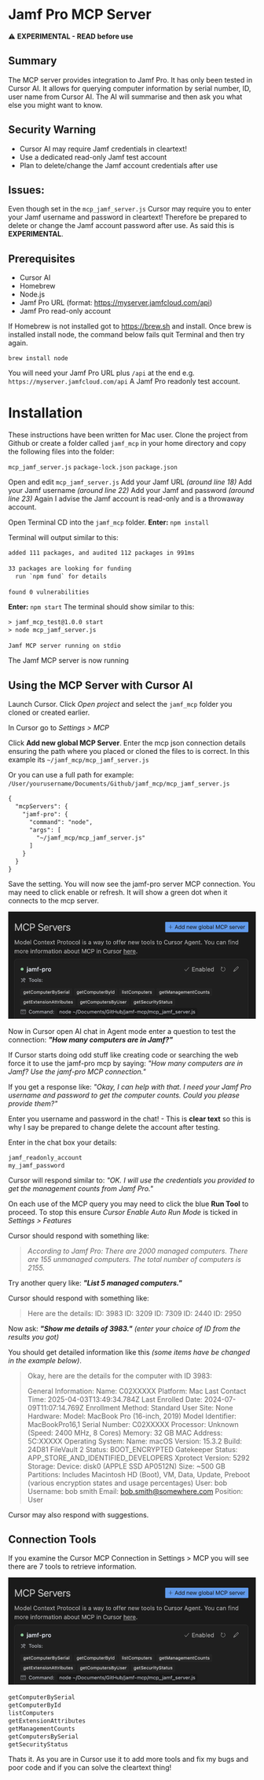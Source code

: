 # Jamf Pro MCP Server
⚠️ **EXPERIMENTAL - READ before use**

## Summary
The MCP server provides integration to Jamf Pro. It has only been tested in Cursor AI.
It allows for querying computer information by serial number, ID, user name from Cursor AI.
The AI will summarise and then ask you what else you might want to know.

## Security Warning
- Cursor AI may require Jamf credentials in cleartext!
- Use a dedicated read-only Jamf test account
- Plan to delete/change the Jamf account credentials after use

## Issues:
Even though set in the `mcp_jamf_server.js` Cursor may require you to enter your Jamf username and password in cleartext! Therefore be prepared to delete or change the Jamf account password after use.
As said this is **EXPERIMENTAL**.

## Prerequisites
- Cursor AI
- Homebrew
- Node.js
- Jamf Pro URL (format: https://myserver.jamfcloud.com/api)
- Jamf Pro read-only account

If Homebrew is not installed got to https://brew.sh and install.
Once brew is installed install node, the command below fails quit Terminal and then try again.

    brew install node

You will need your Jamf Pro URL plus `/api` at the end e.g. `https://myserver.jamfcloud.com/api`
A Jamf Pro readonly test account.


# Installation
These instructions have been written for Mac user.
Clone the project from Github or create a folder called `jamf_mcp` in your home directory and copy the following files into the folder:

`mcp_jamf_server.js`
`package-lock.json`
`package.json`

Open and edit `mcp_jamf_server.js`
Add your Jamf URL *(around line 18)* 
Add your Jamf username *(around line 22)* 
Add your Jamf and password *(around line 23)* 
Again I advise the Jamf account is read-only and is a throwaway account.

Open Terminal CD into the `jamf_mcp` folder.
**Enter:** `npm install`

Terminal will output similar to this:

    added 111 packages, and audited 112 packages in 991ms
    
    33 packages are looking for funding
      run `npm fund` for details
    
    found 0 vulnerabilities

**Enter:** `npm start`
The terminal should show similar to this:

    > jamf_mcp_test@1.0.0 start
    > node mcp_jamf_server.js
    
    Jamf MCP server running on stdio

The Jamf MCP server is now running 


## Using the MCP Server with Cursor AI
Launch Cursor.
Click *Open project* and select the `jamf_mcp` folder you cloned or created earlier.

In Cursor go to *Settings > MCP*

Click **Add new global MCP Server**.
Enter the mcp json connection details ensuring the path where you placed or cloned the files to is correct. 
In this example its `~/jamf_mcp/mcp_jamf_server.js` 

Or you can use a full path for example:  `/User/yourusername/Documents/Github/jamf_mcp/mcp_jamf_server.js`

    {
      "mcpServers": {
        "jamf-pro": {
          "command": "node",
          "args": [
            "~/jamf_mcp/mcp_jamf_server.js"
          ]
        }
      }
    }

Save the setting.
You will now see the jamf-pro server MCP connection.
You may need to click enable or refresh.
It will show a green dot when it connects to the mcp server.

![cursor mcp connection](https://github.com/mat-griffin/jamf-mcp/blob/main/images/cursor_mcp_connection.png)

Now in Cursor open AI chat in Agent mode enter a question to test the connection:
***"How many computers are in Jamf?"***

If Cursor starts doing odd stuff like creating code or searching the web force it to use the jamf-pro mcp by saying: *"How many computers are in Jamf? Use the jamf-pro MCP connection."*

If you get a response like:
*"Okay, I can help with that. I need your Jamf Pro username and password to get the computer counts. Could you please provide them?"*

Enter you username and password in the chat! - This is **clear text** so this is why I say be prepared to change delete the account after testing.

Enter in the chat box your details:

    jamf_readonly_account
    my_jamf_password

Cursor will respond similar to:
*"OK. I will use the credentials you provided to get the management counts from Jamf Pro."*

On each use of the MCP query you may need to click the blue **Run Tool** to proceed. 
To stop this ensure *Cursor Enable Auto Run Mode* is ticked in *Settings > Features*

Cursor should respond with something like:

> *According to Jamf Pro: 
> There are 2000 managed computers. 
> There are 155 unmanaged computers. 
> The total number of computers is 2155.*

Try another query like:
***"List 5 managed computers."***

Cursor should respond with something like:

>    Here are the details:
>     ID: 3983
>     ID: 3209
>     ID: 7309
>     ID: 2440
>     ID: 2950

Now ask:
***"Show me details of 3983."*** *(enter your choice of ID from the results you got)*

You should get detailed information like this *(some items have be changed in the example below)*.

> Okay, here are the details for the computer with ID 3983:
> 
> General Information: 
> Name: C02XXXXX 
> Platform: Mac 
> Last Contact Time: 2025-04-03T13:49:34.784Z 
> Last Enrolled Date: 2024-07-09T11:07:14.769Z
> Enrollment Method: Standard User 
> Site: None 
> Hardware: 
> Model: MacBook Pro (16-inch, 2019) 
> Model Identifier: MacBookPro16,1 
> Serial Number: C02XXXXX
> Processor: Unknown (Speed: 2400 MHz, 8 Cores) 
> Memory: 32 GB 
> MAC Address: 5C:XXXXX 
> Operating System: Name: macOS Version: 15.3.2 
> Build: 24D81
> FileVault 2 Status: BOOT_ENCRYPTED 
> Gatekeeper Status: APP_STORE_AND_IDENTIFIED_DEVELOPERS
> Xprotect Version: 5292 
> Storage: Device: disk0 (APPLE SSD AP0512N)
> Size: ~500 GB Partitions: 
> Includes Macintosh HD (Boot), VM, Data, Update, Preboot (various encryption states and usage percentages)
> User: bob
> Username: bob smith 
> Email: bob.smith@somewhere.com 
> Position: User

Cursor may also respond with suggestions.

## Connection Tools
If you examine the Cursor MCP Connection in Settings > MCP you will see there are 7 tools to retrieve information.

![cursor mcp connection](https://github.com/mat-griffin/jamf-mcp/blob/main/images/cursor_mcp_connection.png)

    getComputerBySerial
    getComputerById
    listComputers
    getExtensionAttributes
    getManagementCounts
    getComputersBySerial
    getSecurityStatus

Thats it. 
As you are in Cursor use it to add more tools and fix my bugs and poor code and if you can solve the cleartext thing!
